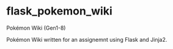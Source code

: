 # flask_pokemon_wiki
Pokémon Wiki (Gen1-8)

Pokémon Wiki written for an assignemnt using Flask and Jinja2.

